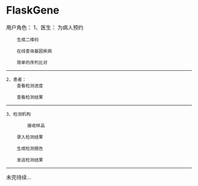 # FlaskGene
 用户角色：
	1、医生：
		为病人预约

		生成二维码

		在线查询基因疾病

		简单的序列比对

-----------------------------

	2、患者：
		查看检测进度

		查看检测结果

----------------------------

	3、检测机构

	        接收样品

		录入检测结果

		生成检测报告

		发送检测结果

-------------------------------
未完待续...
